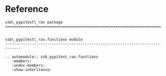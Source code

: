# Reference

<!--
The content of the {eval-rst} block below is generated by the command:
poetry run sphinx-apidoc -T -f -t ./docs/templates -o ./docs ./src
from the root directory.

You need to rerun the command when python files are added, deleted or renamed.
Copy the content from the generated
ssb_pypitest_rav.rst file to the {eval-rst} block below and
delete the .rst file afterwards.
-->

```{eval-rst}
ssb\_pypitest\_rav package
=============================================================================


ssb\_pypitest\_rav.functions module
-----------------------------------------------------------------------------

.. automodule:: ssb_pypitest_rav.functions
   :members:
   :undoc-members:
   :show-inheritance:
```
